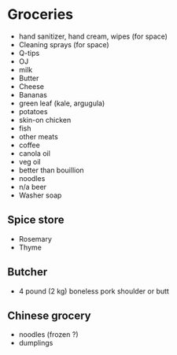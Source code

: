 # Groceries

- hand sanitizer, hand cream, wipes (for space)
- Cleaning sprays (for space)
- Q-tips
- OJ
- milk
- Butter
- Cheese
- Bananas
- green leaf (kale, argugula)
- potatoes
- skin-on chicken
- fish
- other meats
- coffee
- canola oil
- veg oil
- better than bouillion
- noodles
- n/a beer
- Washer soap

## Spice store

- Rosemary
- Thyme

## Butcher

- 4 pound (2 kg) boneless pork shoulder or butt

## Chinese grocery

- noodles (frozen ?)
- dumplings
